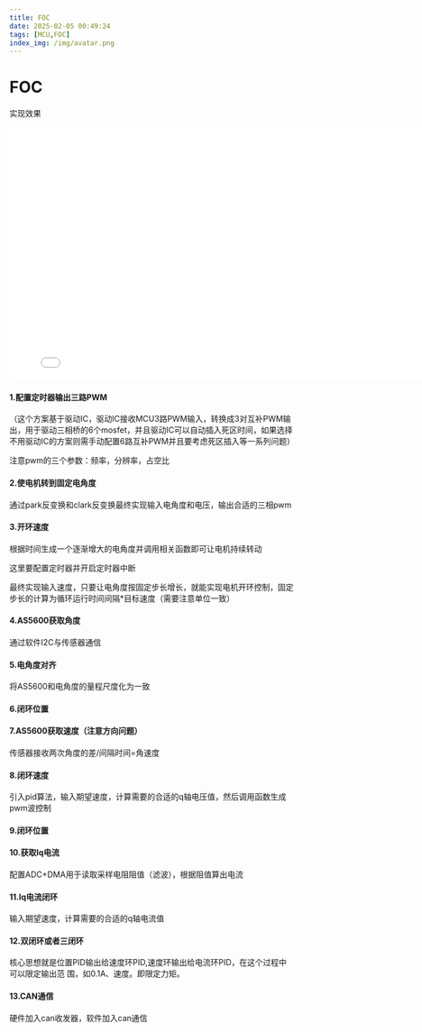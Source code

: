```yaml
---
title: FOC
date: 2025-02-05 00:49:24
tags: [MCU,FOC]
index_img: /img/avatar.png
---
```


# FOC

实现效果				

<iframe
   width="800"
   height="450"
   src='e1be5e4e059862398241510a987e935f.mp4'
   frameborder="0"
   allowfullscreen>
</iframe>



#### 1.配置定时器输出三路PWM

（这个方案基于驱动IC，驱动IC接收MCU3路PWM输入，转换成3对互补PWM输出，用于驱动三相桥的6个mosfet，并且驱动IC可以自动插入死区时间，如果选择不用驱动IC的方案则需手动配置6路互补PWM并且要考虑死区插入等一系列问题）

注意pwm的三个参数：频率，分辨率，占空比

#### 2.使电机转到固定电角度

通过park反变换和clark反变换最终实现输入电角度和电压，输出合适的三相pwm

#### 3.开环速度

根据时间生成一个逐渐增大的电角度并调用相关函数即可让电机持续转动  

这里要配置定时器并开启定时器中断

最终实现输入速度，只要让电角度按固定步长增长，就能实现电机开环控制，固定步长的计算为循环运行时间间隔*目标速度（需要注意单位一致）

#### 4.AS5600获取角度

通过软件I2C与传感器通信

#### 5.电角度对齐

将AS5600和电角度的量程尺度化为一致

#### 6.闭环位置

#### 7.AS5600获取速度（注意方向问题）

传感器接收两次角度的差/间隔时间=角速度

#### 8.闭环速度

引入pid算法，输入期望速度，计算需要的合适的q轴电压值，然后调用函数生成pwm波控制

#### 9.闭环位置

#### 10.获取Iq电流

配置ADC+DMA用于读取采样电阻阻值（滤波），根据阻值算出电流

#### 11.Iq电流闭环

输入期望速度，计算需要的合适的q轴电流值

#### 12.双闭环或者三闭环

核心思想就是位置PID输出给速度环PID,速度环输出给电流环PID，在这个过程中可以限定输出范
围，如0.1A、速度。即限定力矩。  

#### 13.CAN通信

硬件加入can收发器，软件加入can通信



